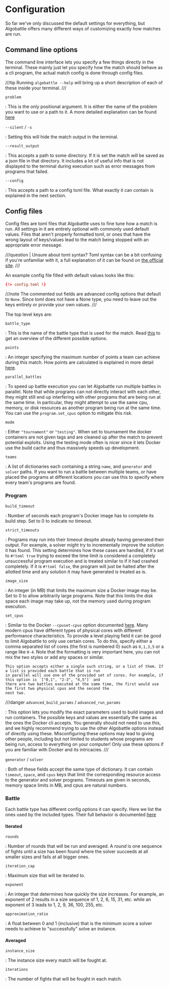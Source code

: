 # Configuration

So far we've only discussed the default settings for everything, but Algobattle offers many different ways of
customizing exactly how matches are run.

## Command line options

The command line interface lets you specify a few things directly in the terminal. These mainly just let you specify
how the match should behave as a cli program, the actual match config is done through config files.

///tip
Running `algobattle --help` will bring up a short description of each of these inside your terminal.
///

`problem`

:   This is the only positional argument. It is either the name of the problem you want to use or a path to it.
    A more detailed explanation can be found [here](match.md#selecting-a-problem)

`--silent` / `-s`

:   Setting this will hide the match output in the terminal.

`--result_output`

:   This accepts a path to some directory. If it is set the match will be saved as a json file in that directory. It
    includes a lot of useful info that is not displayed to the terminal during execution such as error messages from
    programs that failed.

`--config`

:   This accepts a path to a config toml file. What exactly it can contain is explained in the next section.

## Config files

Config files are toml files that Algobattle uses to fine tune how a match is run. All settings in it are entirely
optional with commonly used default values. Files that aren't properly formatted toml, or ones that have the wrong
layout of keys/values lead to the match being stopped with an appropriate error message.

///question | Unsure about toml syntax?
Toml syntax can be a bit confusing if you're unfamiliar with it, a full explanation of it can be found on
[the official site](https://toml.io/en/).
///

An example config file filled with default values looks like this:

```toml
{!> config.toml !}
```

///note
The commented out fields are advanced config options that default to `None`. Since toml does not have a None type, you
need to leave out the keys entirely or provide your own values.
///

The top level keys are:

`battle_type`

:   This is the name of the battle type that is used for the match. Read [this](battle_types.md) to get an overview of
    the different possible options.

`points`

:   An integer specifying the maximum number of points a team can achieve during this match. How points are calculated
    is explained in more detail [here](match.md#points-calculation).

`parallel_battles`

:   To speed up battle execution you can let Algobattle run multiple battles in parallel. Note that while programs can 
    not directly interact with each other, they might still end up interfering with other programs that are being run at
    the same time. In particular, they might attempt to use the same cpu, memory, or disk resources as another program
    being run at the same time. You can use the `program.set_cpus` option to mitigate this risk.

`mode`

:   Either `"tournament"` or `"testing"`. When set to tournament the docker containers are not given tags and are
    cleaned up after the match to prevent potential exploits. Using the testing mode often is nicer since it lets Docker
    use the build cache and thus massively speeds up development.

`teams`

:   A list of dictionaries each containing a string `name`, and `generator` and `solver` paths. If you want to run
    a battle between multiple teams, or have placed the programs at different locations you can use this to specify
    where every team's programs are found.

### Program

`build_timeout`

:   Number of seconds each program's Docker image has to complete its build step. Set to 0 to indicate no timeout.

`strict_timeouts`

:   Programs may run into their timeout despite already having generated their output. For example, a solver might try
    to incrementally improve the solution it has found. This setting determines how these cases are handled, if it's set
    to `#!toml true` trying to exceed the time limit is considered a completely unsuccessful program execution and
    is treated similar to if it had crashed completely. If it is `#!toml false`, the program will just be halted after
    the allotted time and any solution it may have generated is treated as is.

`image_size`

:   An integer (in MB) that limits the maximum size a Docker image may be. Set to 0 to allow arbitrarily large programs.
    Note that this limits the disk space each image may take up, not the memory used during program execution.

`set_cpus`

:   Similar to the Docker `--cpuset-cpus` option documented
    [here](https://docs.docker.com/config/containers/resource_constraints/). Many modern cpus have different types of
    physical cores with different performance characteristics. To provide a level playing field it can be good to limit
    Algobattle to only use certain cores. To do this, specify either a comma separated list of cores (the first is
    numbered 0) such as `0,1,3,5` or a range like `0-4`. Note that the formatting is very important here, you can not
    mix the two styles or add any spaces or similar.

    This option accepts either a single such string, or a list of them. If a list is provided each battle that is run
    in parallel will use one of the provided set of cores. For example, if this option is `["0,1", "2-3", "4,5"]` and
    there are two battles executed at the same time, the first would use the first two physical cpus and the second the
    next two.

///danger
`advanced_build_params` / `advanced_run_params`

:   This option lets you modify the exact parameters used to build images and run containers. The possible keys and
    values are essentially the same as the ones the Docker cli accepts. You generally should not need to use this, and
    we highly recommend trying to use the other Algobattle options instead of directly using these. Misconfiguring these
    options may lead to giving other people, including but not limited to students whose programs are being run, access
    to everything on your computer! Only use these options if you are familiar with Docker and its intricacies.
///

`generator` / `solver`

:   Both of these fields accept the same type of dictionary. It can contain `timeout`, `space`, and `cpus` keys that
    limit the corresponding resource access to the generator and solver programs. Timeouts are given in seconds, memory
    space limits in MB, and cpus are natural numbers.

### Battle

Each battle type has different config options it can specify. Here we list the ones used by the included types. Their
full behavior is documented [here](battle_types.md)

#### Iterated

`rounds`

:   Number of rounds that will be run and averaged. A _round_ is one sequence of fights until a size has been found
    where the solver succeeds at all smaller sizes and fails at all bigger ones.

`iteration_cap`

:   Maximum size that will be iterated to.

`exponent`

:   An integer that determines how quickly the size increases. For example, an exponent of 2 results in a size sequence
    of 1, 2, 6, 15, 31, etc. while an exponent of 3 leads to 1, 2, 9, 36, 100, 255, etc.

`approximation_ratio`

:   A float between 0 and 1 (inclusive) that is the minimum score a solver needs to achieve to "successfully" solve
    an instance.

#### Averaged

`instance_size`

:   The instance size every match will be fought at.

`iterations`

:   The number of fights that will be fought in each match.
